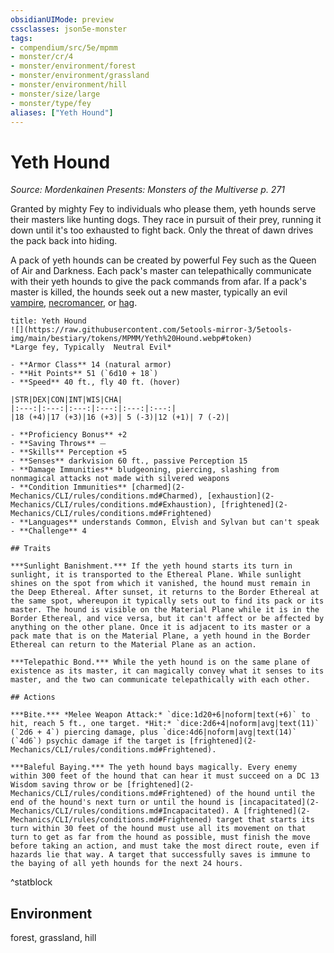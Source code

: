 ```yaml
---
obsidianUIMode: preview
cssclasses: json5e-monster
tags:
- compendium/src/5e/mpmm
- monster/cr/4
- monster/environment/forest
- monster/environment/grassland
- monster/environment/hill
- monster/size/large
- monster/type/fey
aliases: ["Yeth Hound"]
---
```

# Yeth Hound
*Source: Mordenkainen Presents: Monsters of the Multiverse p. 271*  

Granted by mighty Fey to individuals who please them, yeth hounds serve their masters like hunting dogs. They race in pursuit of their prey, running it down until it's too exhausted to fight back. Only the threat of dawn drives the pack back into hiding.

A pack of yeth hounds can be created by powerful Fey such as the Queen of Air and Darkness. Each pack's master can telepathically communicate with their yeth hounds to give the pack commands from afar. If a pack's master is killed, the hounds seek out a new master, typically an evil [vampire](2-Mechanics/CLI/bestiary/undead/vampire.md), [necromancer](2-Mechanics/CLI/bestiary/humanoid/necromancer-wizard-mpmm.md), or [hag](2-Mechanics/CLI/bestiary/fey/green-hag.md).

```ad-statblock
title: Yeth Hound
![](https://raw.githubusercontent.com/5etools-mirror-3/5etools-img/main/bestiary/tokens/MPMM/Yeth%20Hound.webp#token)
*Large fey, Typically  Neutral Evil*

- **Armor Class** 14 (natural armor)
- **Hit Points** 51 (`6d10 + 18`)
- **Speed** 40 ft., fly 40 ft. (hover)

|STR|DEX|CON|INT|WIS|CHA|
|:---:|:---:|:---:|:---:|:---:|:---:|
|18 (+4)|17 (+3)|16 (+3)| 5 (-3)|12 (+1)| 7 (-2)|

- **Proficiency Bonus** +2
- **Saving Throws** ⏤
- **Skills** Perception +5
- **Senses** darkvision 60 ft., passive Perception 15
- **Damage Immunities** bludgeoning, piercing, slashing from nonmagical attacks not made with silvered weapons
- **Condition Immunities** [charmed](2-Mechanics/CLI/rules/conditions.md#Charmed), [exhaustion](2-Mechanics/CLI/rules/conditions.md#Exhaustion), [frightened](2-Mechanics/CLI/rules/conditions.md#Frightened)
- **Languages** understands Common, Elvish and Sylvan but can't speak
- **Challenge** 4

## Traits

***Sunlight Banishment.*** If the yeth hound starts its turn in sunlight, it is transported to the Ethereal Plane. While sunlight shines on the spot from which it vanished, the hound must remain in the Deep Ethereal. After sunset, it returns to the Border Ethereal at the same spot, whereupon it typically sets out to find its pack or its master. The hound is visible on the Material Plane while it is in the Border Ethereal, and vice versa, but it can't affect or be affected by anything on the other plane. Once it is adjacent to its master or a pack mate that is on the Material Plane, a yeth hound in the Border Ethereal can return to the Material Plane as an action.

***Telepathic Bond.*** While the yeth hound is on the same plane of existence as its master, it can magically convey what it senses to its master, and the two can communicate telepathically with each other.

## Actions

***Bite.*** *Melee Weapon Attack:* `dice:1d20+6|noform|text(+6)` to hit, reach 5 ft., one target. *Hit:* `dice:2d6+4|noform|avg|text(11)` (`2d6 + 4`) piercing damage, plus `dice:4d6|noform|avg|text(14)` (`4d6`) psychic damage if the target is [frightened](2-Mechanics/CLI/rules/conditions.md#Frightened).

***Baleful Baying.*** The yeth hound bays magically. Every enemy within 300 feet of the hound that can hear it must succeed on a DC 13 Wisdom saving throw or be [frightened](2-Mechanics/CLI/rules/conditions.md#Frightened) of the hound until the end of the hound's next turn or until the hound is [incapacitated](2-Mechanics/CLI/rules/conditions.md#Incapacitated). A [frightened](2-Mechanics/CLI/rules/conditions.md#Frightened) target that starts its turn within 30 feet of the hound must use all its movement on that turn to get as far from the hound as possible, must finish the move before taking an action, and must take the most direct route, even if hazards lie that way. A target that successfully saves is immune to the baying of all yeth hounds for the next 24 hours.
```
^statblock

## Environment

forest, grassland, hill